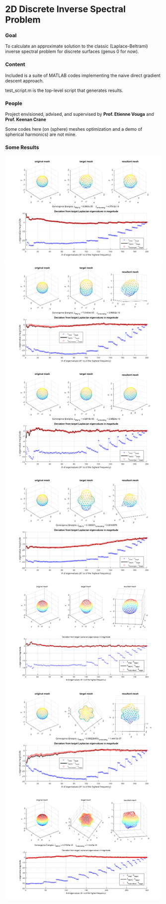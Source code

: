 # 2D Discrete Inverse Spectral Problem

### Goal 
To calculate an approximate solution to the classic (Laplace-Beltrami) inverse spectral problem for discrete surfaces (genus 0 for now).

### Content
Included is a suite of MATLAB codes implementing the naive direct gradient descent approach.

test_script.m is the top-level script that generates results.

### People
Project envisioned, advised, and supervised by **Prof. Etienne Vouga** and **Prof. Keenan Crane**

Some codes here (on (sphere) meshes optimization and a demo of spherical harmonics) are not mine.

### Some Results
![Result #1](/rand_0.8.png?raw=true "target constructed with small random discrete conformal factors")
![Result #3](/Y10_0.8.png?raw=true "discrete Y10 spherical harmonic target, wat")
![Result #3](/Y10_0.5.png?raw=true "discrete Y10 spherical harmonic target (with smaller perturbation, a.k.a. ellipsoid)")
![Result #2](/Y20_0.8.png?raw=true "discrete Y20 spherical harmonic target, converged at a local minimum")
![Result #3](/Y20_0.6.png?raw=true "discrete Y20 spherical harmonic target (with less perturbation)")
![Result #3](/Y33_0.8.png?raw=true "discrete Y33 spherical harmonic target")
![Result #3](/Y33_0.7.png?raw=true "discrete Y33 spherical harmonic target, finer mesh less perturbation")